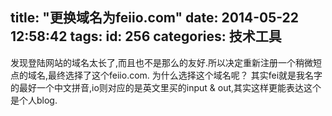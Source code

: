 title: "更换域名为feiio.com"
date: 2014-05-22 12:58:42
tags:
id: 256
categories: 技术工具
---

发现登陆网站的域名太长了,而且也不是那么的友好.所以决定重新注册一个稍微短点的域名,最终选择了这个feiio.com.
为什么选择这个域名呢？
其实fei就是我名字的最好一个中文拼音,io则对应的是英文里买的input &amp; out,其实这样更能表达这个是个人blog.